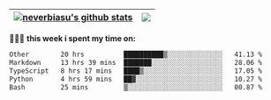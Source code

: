 | <a href="https://github.com/neverbiasu"><img align="center" src="https://github-readme-stats.vercel.app/api?username=neverbiasu&theme=dracula&show_icons=true&hide_border=true&count_private=true" alt="neverbiasu's github stats" /></a> | <a href="https://github.com/neverbiasu"><img align="center" src="https://github-readme-stats.vercel.app/api/top-langs/?username=neverbiasu&theme=dracula&show_icons=true&hide_border=true&layout=compact" /></a> |
| ------------- | ------------- |

👨🏾‍💻 **this week i spent my time on:**
<!--START_SECTION:waka-->

```txt
Other        20 hrs          ██████████▒░░░░░░░░░░░░░░   41.13 %
Markdown     13 hrs 39 mins  ███████░░░░░░░░░░░░░░░░░░   28.06 %
TypeScript   8 hrs 17 mins   ████▒░░░░░░░░░░░░░░░░░░░░   17.05 %
Python       4 hrs 59 mins   ██▓░░░░░░░░░░░░░░░░░░░░░░   10.27 %
Bash         25 mins         ▒░░░░░░░░░░░░░░░░░░░░░░░░   00.87 %
```

<!--END_SECTION:waka-->
